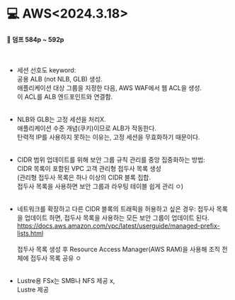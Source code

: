 <h1>💻 AWS<2024.3.18></h1>
<h4>📖 덤프 584p ~ 592p <br></h4><br>

- 세션 선호도 keyword: <br>공용 ALB (not NLB, GLB) 생성.<br>
 애플리케이션 대상 그룹을 지정한 다음,
AWS WAF에서 웹 ACL을 생성.<br>
이 ACL를 ALB 엔드포인트와 연결함.<br><br>

- NLB와 GLB는 고정 세션을 처리X.<br>
애플리케이션 수준 개념(쿠키)이므로 ALB가 작동한다.<br>
탄력적 IP를 사용하지 못하는 이유는, 고정 세션을 무효화하기 때문이다.<br><br>

- CIDR 범위 업데이트를 위해 보안 그룹 규칙 관리를 중앙 집중화하는 방법: <br> CIDR 목록이 포함된 VPC 고객 관리형 접두사 목록 생성<br>
(관리형 접두사 목록은 하나 이상의 CIDR 블록 집합.<br>
접두사 목록을 사용하면 보안 그룹과 라우팅 테이블 쉽게 관리 ㅇ)<br><br>

- 네트워크를 확장하고 다른 CIDR 블록의 트래픽을 허용하고 싶은 경우:
접두사 목록을 업데이트 하면, 접두사 목록을 사용하는 모든 보안 그룹이 업데이트 된다.<br>
https://docs.aws.amazon.com/vpc/latest/userguide/managed-prefix-lists.html<br><br>
접두사 목록 생성 후 Resource Access Manager(AWS RAM)을 사용해 조직 전체에 접두사 목록 공유 ㅇ<br><br>

- Lustre용 FSx는 SMB나 NFS 제공 x, <br>Lustre 제공<br><br>

